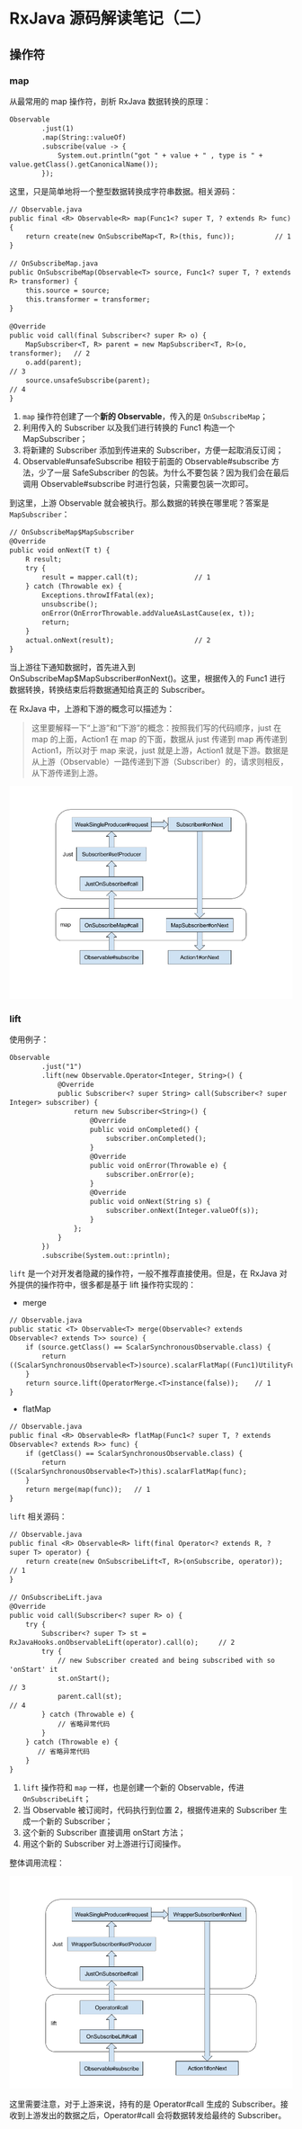 # RxJava 源码解读笔记（二）

## 操作符

### map

从最常用的 map 操作符，剖析 RxJava 数据转换的原理：

```
Observable
        .just(1)
        .map(String::valueOf)
        .subscribe(value -> {
            System.out.println("got " + value + " , type is " + value.getClass().getCanonicalName());
        });
```

这里，只是简单地将一个整型数据转换成字符串数据。相关源码：

```
// Observable.java
public final <R> Observable<R> map(Func1<? super T, ? extends R> func) {
    return create(new OnSubscribeMap<T, R>(this, func));          // 1
}

// OnSubscribeMap.java
public OnSubscribeMap(Observable<T> source, Func1<? super T, ? extends R> transformer) {
    this.source = source;
    this.transformer = transformer;
}

@Override
public void call(final Subscriber<? super R> o) {
    MapSubscriber<T, R> parent = new MapSubscriber<T, R>(o, transformer);   // 2
    o.add(parent);                                                          // 3
    source.unsafeSubscribe(parent);                                         // 4
}
```

1. `map` 操作符创建了一个**新的 Observable**，传入的是 `OnSubscribeMap`；
2. 利用传入的 Subscriber 以及我们进行转换的 Func1 构造一个 MapSubscriber；
3. 将新建的 Subscriber 添加到传进来的 Subscriber，方便一起取消反订阅；
4. Observable#unsafeSubscribe 相较于前面的 Observable#subscribe 方法，少了一层 SafeSubscriber 的包装。为什么不要包装？因为我们会在最后调用 Observable#subscribe 时进行包装，只需要包装一次即可。

到这里，上游 Observable 就会被执行。那么数据的转换在哪里呢？答案是 `MapSubscriber`：

```
// OnSubscribeMap$MapSubscriber
@Override
public void onNext(T t) {
    R result;
    try {
        result = mapper.call(t);              // 1
    } catch (Throwable ex) {
        Exceptions.throwIfFatal(ex);
        unsubscribe();
        onError(OnErrorThrowable.addValueAsLastCause(ex, t));
        return;
    }
    actual.onNext(result);                    // 2
}
```

当上游往下通知数据时，首先进入到 OnSubscribeMap$MapSubscriber#onNext()。这里，根据传入的 Func1 进行数据转换，转换结束后将数据通知给真正的 Subscriber。

在 RxJava 中，上游和下游的概念可以描述为：

> 这里要解释一下“上游”和“下游”的概念：按照我们写的代码顺序，just 在 map 的上面，Action1 在 map 的下面，数据从 just 传递到 map 再传递到 Action1，所以对于 map 来说，just 就是上游，Action1 就是下游。数据是从上游（Observable）一路传递到下游（Subscriber）的，请求则相反，从下游传递到上游。

![](Imgs/RxJava-map.png)

### lift

使用例子：

```
Observable
        .just("1")
        .lift(new Observable.Operator<Integer, String>() {
            @Override
            public Subscriber<? super String> call(Subscriber<? super Integer> subscriber) {
                return new Subscriber<String>() {
                    @Override
                    public void onCompleted() {
                        subscriber.onCompleted();
                    }
                    @Override
                    public void onError(Throwable e) {
                        subscriber.onError(e);
                    }
                    @Override
                    public void onNext(String s) {
                        subscriber.onNext(Integer.valueOf(s));
                    }
                };
            }
        })
        .subscribe(System.out::println);
```

`lift` 是一个对开发者隐藏的操作符，一般不推荐直接使用。但是，在 RxJava 对外提供的操作符中，很多都是基于 lift 操作符实现的：

- merge

```
// Observable.java
public static <T> Observable<T> merge(Observable<? extends Observable<? extends T>> source) {
    if (source.getClass() == ScalarSynchronousObservable.class) {
        return ((ScalarSynchronousObservable<T>)source).scalarFlatMap((Func1)UtilityFunctions.identity());
    }
    return source.lift(OperatorMerge.<T>instance(false));    // 1
}
```

- flatMap

```
// Observable.java
public final <R> Observable<R> flatMap(Func1<? super T, ? extends Observable<? extends R>> func) {
    if (getClass() == ScalarSynchronousObservable.class) {
        return ((ScalarSynchronousObservable<T>)this).scalarFlatMap(func);
    }
    return merge(map(func));   // 1
}
```

`lift` 相关源码：

```
// Observable.java
public final <R> Observable<R> lift(final Operator<? extends R, ? super T> operator) {
    return create(new OnSubscribeLift<T, R>(onSubscribe, operator));    // 1
}

// OnSubscribeLift.java
@Override
public void call(Subscriber<? super R> o) {
    try {
        Subscriber<? super T> st = RxJavaHooks.onObservableLift(operator).call(o);     // 2
        try {
            // new Subscriber created and being subscribed with so 'onStart' it
            st.onStart();                                               // 3
            parent.call(st);                                            // 4
        } catch (Throwable e) {
            // 省略异常代码
        }
    } catch (Throwable e) {
       // 省略异常代码
    }
}
```

1. `lift` 操作符和 `map` 一样，也是创建一个新的 Observable，传进 `OnSubscribeLift`；
2. 当 Observable 被订阅时，代码执行到位置 2，根据传进来的 Subscriber 生成一个新的 Subscriber；
3. 这个新的 Subscriber 直接调用 onStart 方法；
4. 用这个新的 Subscriber 对上游进行订阅操作。

整体调用流程：

![](Imgs/RxJava-lift.png)

这里需要注意，对于上游来说，持有的是 Operator#call 生成的 Subscriber。接收到上游发出的数据之后，Operator#call 会将数据转发给最终的 Subscriber。
